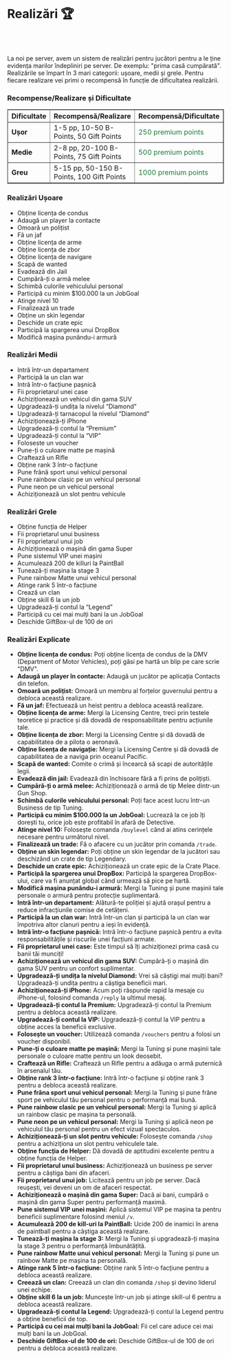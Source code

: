 <!-- Descriere realizări -->
<h1>Realizări 🏆</h1><br><br>
<p>La noi pe server, avem un sistem de realizări pentru jucători pentru a le ține evidența marilor îndepliniri pe server. De exemplu: "prima casă cumpărată". Realizările se împart în 3 mari categorii: ușoare, medii și grele. Pentru fiecare realizare vei primi o recompensă în funcție de dificultatea realizării.</p>

<!-- Tabel cu recompense -->
<h3>Recompense/Realizare și Dificultate</h3>
<table border="1">
    <thead>
        <tr>
            <th>Dificultate</th>
            <th>Recompensă/Realizare</th>
            <th>Recompensă/Dificultate</th>
        </tr>
    </thead>
    <tbody>
        <tr>
            <td><strong>Ușor</strong></td>
            <td>1-5 pp, 10-50 B-Points, 50 Gift Points</td>
            <td><span style="color:#1B7C38;">250 premium points</span></td>
        </tr>
        <tr>
            <td><strong>Medie</strong></td>
            <td>2-8 pp, 20-100 B-Points, 75 Gift Points</td>
            <td><span style="color:#1B7C38;">500 premium points</span></td>
        </tr>
        <tr>
            <td><strong>Greu</strong></td>
            <td>5-15 pp, 50-150 B-Points, 100 Gift Points</td>
            <td><span style="color:#1B7C38;">1000 premium points</span></td>
        </tr>
    </tbody>
</table>

<!-- Realizări Ușoare -->
<h3>Realizări Ușoare</h3>
<ul>
    <li>Obține licența de condus</li>
    <li>Adaugă un player la contacte</li>
    <li>Omoară un polițist</li>
    <li>Fă un jaf</li>
    <li>Obține licența de arme</li>
    <li>Obține licența de zbor</li>
    <li>Obține licența de navigare</li>
    <li>Scapă de wanted</li>
    <li>Evadează din Jail</li>
    <li>Cumpără-ți o armă melee</li>
    <li>Schimbă culorile vehiculului personal</li>
    <li>Participă cu minim $100.000 la un JobGoal</li>
    <li>Atinge nivel 10</li>
    <li>Finalizează un trade</li>
    <li>Obține un skin legendar</li>
    <li>Deschide un crate epic</li>
    <li>Participă la spargerea unui DropBox</li>
    <li>Modifică mașina punându-i armură</li>
</ul>

<!-- Realizări Medii -->
<h3>Realizări Medii</h3>
<ul>
    <li>Intră într-un departament</li>
    <li>Participă la un clan war</li>
    <li>Intră într-o facțiune pașnică</li>
    <li>Fii proprietarul unei case</li>
    <li>Achiziționează un vehicul din gama SUV</li>
    <li>Upgradează-ți undița la nivelul “Diamond”</li>
    <li>Upgradează-ți tarnacopul la nivelul “Diamond”</li>
    <li>Achiziționează-ți iPhone</li>
    <li>Upgradează-ți contul la “Premium”</li>
    <li>Upgradează-ți contul la “VIP”</li>
    <li>Foloseste un voucher</li>
    <li>Pune-ți o culoare matte pe mașină</li>
    <li>Craftează un Rifle</li>
    <li>Obține rank 3 într-o facțiune</li>
    <li>Pune frână sport unui vehicul personal</li>
    <li>Pune rainbow clasic pe un vehicul personal</li>
    <li>Pune neon pe un vehicul personal</li>
    <li>Achiziționează un slot pentru vehicule</li>
</ul>

<!-- Realizări Grele -->
<h3>Realizări Grele</h3>
<ul>
    <li>Obține funcția de Helper</li>
    <li>Fii proprietarul unui business</li>
    <li>Fii proprietarul unui job</li>
    <li>Achiziționează o mașină din gama Super</li>
    <li>Pune sistemul VIP unei mașini</li>
    <li>Acumulează 200 de killuri la PaintBall</li>
    <li>Tunează-ți mașina la stage 3</li>
    <li>Pune rainbow Matte unui vehicul personal</li>
    <li>Atinge rank 5 într-o facțiune</li>
    <li>Crează un clan</li>
    <li>Obține skill 6 la un job</li>
    <li>Upgradează-ți contul la “Legend”</li>
    <li>Participă cu cei mai mulți bani la un JobGoal</li>
    <li>Deschide GiftBox-ul de 100 de ori</li>
</ul>

<!-- Explicații pentru realizări -->
<!-- Realizări Explicate -->
<h3>Realizări Explicate</h3>
<ul>
    <li><strong>Obține licența de condus:</strong> Poți obține licența de condus de la DMV (Department of Motor Vehicles), poți găsi pe hartă un blip pe care scrie "DMV".</li>
    <li><strong>Adaugă un player în contacte:</strong> Adaugă un jucător pe aplicația Contacts din telefon.</li>
    <li><strong>Omoară un polițist:</strong> Omoară un membru al forțelor guvernului pentru a debloca această realizare.</li>
    <li><strong>Fă un jaf:</strong> Efectuează un heist pentru a debloca această realizare.</li>
    <li><strong>Obține licența de arme:</strong> Mergi la Licensing Centre, treci prin testele teoretice și practice și dă dovadă de responsabilitate pentru acțiunile tale.</li>
    <li><strong>Obține licența de zbor:</strong> Mergi la Licensing Centre și dă dovadă de capabilitatea de a pilota o aeronavă.</li>
    <li><strong>Obține licența de navigație:</strong> Mergi la Licensing Centre și dă dovadă de capabilitatea de a naviga prin oceanul Pacific.</li>
    <li><strong>Scapă de wanted:</strong> Comite o crimă și încearcă să scapi de autoritățile legii.</li>
    <li><strong>Evadează din jail:</strong> Evadează din închisoare fără a fi prins de polițiști.</li>
    <li><strong>Cumpără-ți o armă melee:</strong> Achiziționează o armă de tip Melee dintr-un Gun Shop.</li>
    <li><strong>Schimbă culorile vehiculului personal:</strong> Poți face acest lucru într-un Business de tip Tuning.</li>
    <li><strong>Participă cu minim $100.000 la un JobGoal:</strong> Lucrează la ce job îți dorești tu, orice job este profitabil în afară de Detective.</li>
    <li><strong>Atinge nivel 10:</strong> Folosește comanda <code>/buylevel</code> când ai atins cerințele necesare pentru următorul nivel.</li>
    <li><strong>Finalizează un trade:</strong> Fă o afacere cu un jucător prin comanda <code>/trade</code>.</li>
    <li><strong>Obține un skin legendar:</strong> Poți obține un skin legendar de la jucători sau deschizând un crate de tip Legendary.</li>
    <li><strong>Deschide un crate epic:</strong> Achiziționează un crate epic de la Crate Place.</li>
    <li><strong>Participă la spargerea unui DropBox:</strong> Participă la spargerea DropBox-ului, care va fi anunțat global când urmează să pice pe hartă.</li>
    <li><strong>Modifică mașina punându-i armură:</strong> Mergi la Tuning și pune mașinii tale personale o armură pentru protecție suplimentară.</li>
    <li><strong>Intră într-un departament:</strong> Alătură-te poliției și ajută orașul pentru a reduce infracțiunile comise de cetățeni.</li>
    <li><strong>Participă la un clan war:</strong> Intră într-un clan și participă la un clan war împotriva altor clanuri pentru a ieși în evidență.</li>
    <li><strong>Intră într-o facțiune pașnică:</strong> Intră într-o facțiune pașnică pentru a evita responsabilitățile și riscurile unei facțiuni armate.</li>
    <li><strong>Fii proprietarul unei case:</strong> Este timpul să îți achiziționezi prima casă cu banii tăi munciți!</li>
    <li><strong>Achiziționează un vehicul din gama SUV:</strong> Cumpără-ți o mașină din gama SUV pentru un confort suplimentar.</li>
    <li><strong>Upgradează-ți undița la nivelul Diamond:</strong> Vrei să câștigi mai mulți bani? Upgradează-ți undița pentru a câștiga beneficii mari.</li>
    <li><strong>Achiziționează-ți iPhone:</strong> Acum poți răspunde rapid la mesaje cu iPhone-ul, folosind comanda <code>/reply</code> la ultimul mesaj.</li>
    <li><strong>Upgradează-ți contul la Premium:</strong> Upgradează-ți contul la Premium pentru a debloca această realizare.</li>
    <li><strong>Upgradează-ți contul la VIP:</strong> Upgradează-ți contul la VIP pentru a obține acces la beneficii exclusive.</li>
    <li><strong>Folosește un voucher:</strong> Utilizează comanda <code>/vouchers</code> pentru a folosi un voucher disponibil.</li>
    <li><strong>Pune-ți o culoare matte pe mașină:</strong> Mergi la Tuning și pune mașinii tale personale o culoare matte pentru un look deosebit.</li>
    <li><strong>Craftează un Rifle:</strong> Craftează un Rifle pentru a adăuga o armă puternică în arsenalul tău.</li>
    <li><strong>Obține rank 3 într-o facțiune:</strong> Intră într-o facțiune și obține rank 3 pentru a debloca această realizare.</li>
    <li><strong>Pune frâna sport unui vehicul personal:</strong> Mergi la Tuning și pune frâne sport pe vehiculul tău personal pentru o performanță mai bună.</li>
    <li><strong>Pune rainbow clasic pe un vehicul personal:</strong> Mergi la Tuning și aplică un rainbow clasic pe mașina ta personală.</li>
    <li><strong>Pune neon pe un vehicul personal:</strong> Mergi la Tuning și aplică neon pe vehiculul tău personal pentru un efect vizual spectaculos.</li>
    <li><strong>Achiziționează-ți un slot pentru vehicule:</strong> Folosește comanda <code>/shop</code> pentru a achiziționa un slot pentru vehiculele tale.</li>
    <li><strong>Obține funcția de Helper:</strong> Dă dovadă de aptitudini excelente pentru a obține funcția de Helper.</li>
    <li><strong>Fii proprietarul unui business:</strong> Achiziționează un business pe server pentru a câștiga bani din afaceri.</li>
    <li><strong>Fii proprietarul unui job:</strong> Licitează pentru un job pe server. Dacă reușești, vei deveni un om de afaceri respectat.</li>
    <li><strong>Achiziționează o mașină din gama Super:</strong> Dacă ai bani, cumpără o mașină din gama Super pentru performanță maximă.</li>
    <li><strong>Pune sistemul VIP unei mașini:</strong> Aplică sistemul VIP pe mașina ta pentru beneficii suplimentare folosind meniul <code>/v</code>.</li>
    <li><strong>Acumulează 200 de kill-uri la PaintBall:</strong> Ucide 200 de inamici în arena de paintball pentru a câștiga această realizare.</li>
    <li><strong>Tunează-ți mașina la stage 3:</strong> Mergi la Tuning și upgradează-ți mașina la stage 3 pentru o performanță îmbunătățită.</li>
    <li><strong>Pune rainbow Matte unui vehicul personal:</strong> Mergi la Tuning și pune un rainbow Matte pe mașina ta personală.</li>
    <li><strong>Atinge rank 5 într-o facțiune:</strong> Obține rank 5 într-o facțiune pentru a debloca această realizare.</li>
    <li><strong>Creează un clan:</strong> Creează un clan din comanda <code>/shop</code> și devino liderul unei echipe.</li>
    <li><strong>Obține skill 6 la un job:</strong> Muncește într-un job și atinge skill-ul 6 pentru a debloca această realizare.</li>
    <li><strong>Upgradează-ți contul la Legend:</strong> Upgradează-ți contul la Legend pentru a obține beneficii de top.</li>
    <li><strong>Participă cu cei mai mulți bani la JobGoal:</strong> Fii cel care aduce cei mai mulți bani la un JobGoal.</li>
    <li><strong>Deschide GiftBox-ul de 100 de ori:</strong> Deschide GiftBox-ul de 100 de ori pentru a debloca această realizare.</li>
</ul>

